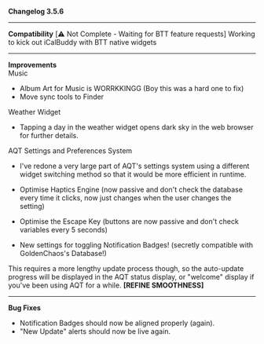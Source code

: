 **Changelog 3.5.6**

----
**Compatibility**
[⚠️ Not Complete - Waiting for BTT feature requests] Working to kick out iCalBuddy with BTT native widgets

----
**Improvements**
<br>
Music
- Album Art for Music is WORRKKINGG (Boy this was a hard one to fix)
- Move sync tools to Finder

Weather Widget
- Tapping a day in the weather widget opens dark sky in the web browser for further details.

AQT Settings and Preferences System
- I've redone a very large part of AQT's settings system using a different widget switching method so that it would be more efficient in runtime.

- Optimise Haptics Engine (now passive and don't check the database every time it clicks, now just changes when the user changes the setting)
- Optimise the Escape Key (buttons are now passive and don't check variables every 5 seconds)
- New settings for toggling Notification Badges! (secretly compatible with GoldenChaos's Database!)

This requires a more lengthy update process though, so the auto-update progress will be displayed in the AQT status display, or "welcome" display if you've been using AQT for a while. **[REFINE SMOOTHNESS]**

----
**Bug Fixes**
- Notification Badges should now be aligned properly (again). 
- "New Update" alerts should now be live again.
